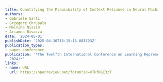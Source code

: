 ```yaml
---
title: Quantifying the Plausibility of Context Reliance in Neural Machine Translation
authors:
- Gabriele Sarti
- Grzegorz Chrupała
- Malvina Nissim
- Arianna Bisazza
date: '2024-05-01'
publishDate: '2025-04-30T15:15:13.083793Z'
publication_types:
- paper-conference
publication: '*The Twelfth International Conference on Learning Representations (ICLR
  2024)*'
links:
- name: URL
  url: https://openreview.net/forum?id=XTHfNGI3zT
---
```

